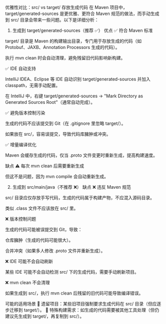 优雅性对比：src/ vs target/ 存放生成代码
在 Maven 项目中，target/generated-sources 是更优雅、更符合 Maven 规范的做法，而手动生成到 src/ 目录会带来一些问题。以下是详细分析：

1. 生成到 target/generated-sources（推荐 ✅）
   优点
   ✅ 符合 Maven 标准

target/ 目录是 Maven 的构建输出目录，专门用于存放生成的代码（如 Protobuf、JAXB、Annotation Processors 生成的代码）。

执行 mvn clean 时会自动清理，避免残留旧代码影响新构建。

✅ IDE 自动支持

IntelliJ IDEA、Eclipse 等 IDE 自动识别 target/generated-sources 并加入 classpath，无需手动配置。

在 IntelliJ 中，右键 target/generated-sources → "Mark Directory as Generated Sources Root"（通常自动完成）。

✅ 避免版本控制污染

生成的代码不应该提交到 Git（在 .gitignore 里忽略 target/）。

如果放在 src/，容易误提交，导致代码库臃肿或冲突。

✅ 增量编译优化

Maven 会缓存生成的代码，仅当 .proto 文件变更时重新生成，提高构建速度。

缺点
⚠️ 每次 mvn clean 后需要重新生成

但这不是问题，因为 mvn compile 会自动重新生成。

2. 生成到 src/main/java（不推荐 ❌）
   缺点
   ❌ 违反 Maven 规范

src/ 目录应仅存放手写代码，生成的代码属于构建产物，不应混入源码目录。

类似 .class 文件不应该放在 src/ 里。

❌ 版本控制问题

生成的代码可能被误提交到 Git，导致：

仓库臃肿（生成的代码可能很大）。

合并冲突（如果多人修改 .proto 文件并重新生成）。

❌ IDE 可能不会自动刷新

某些 IDE 可能不会自动检测 src/ 下的生成代码，需要手动刷新项目。

❌ mvn clean 不会清理

如果生成到 src/，执行 mvn clean 后残留的旧代码可能导致编译错误。

可能的适用场景
🔹 遗留项目：某些旧项目强制要求生成代码在 src/ 目录（但应逐步迁移到 target/）。
🔹 特殊构建需求：如生成的代码需要被其他工具处理（但仍建议先生成到 target/，再复制到 src/）。
